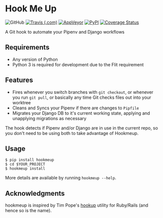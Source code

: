 # Hook Me Up

![GitHub](https://img.shields.io/github/license/djmoch/hookmeup.svg)
[![Travis (.com)](https://img.shields.io/travis/com/djmoch/hookmeup.svg?logo=travis)](https://travis-ci.com/djmoch/hookmeup)
[![AppVeyor](https://img.shields.io/appveyor/ci/djmoch/hookmeup.svg?logo=appveyor)](https://ci.appveyor.com/project/djmoch/hookmeup)
[![PyPI](https://img.shields.io/pypi/v/hookmeup.svg)](https://pypi.org/project/hookmeup/)
[![Coverage Status](https://coveralls.io/repos/github/djmoch/hookmeup/badge.svg?branch=master)](https://coveralls.io/github/djmoch/hookmeup?branch=master)

A Git hook to automate your Pipenv and Django workflows

## Requirements

- Any version of Python
- Python 3 is required for development due to the Flit requirement

## Features

- Fires whenever you switch branches with `git checkout`, or whenever
  you run `git pull`, or basically any time Git checks files out into
  your worktree
- Cleans and Syncs your Pipenv if there are changes to `Pipfile`
- Migrates your Django DB to it's current working state, applying and
  unapplying migrations as necessary

The hook detects if Pipenv and/or Django are in use in the current repo,
so you don't need to be using both to take advantage of Hookmeup.

## Usage

```
$ pip install hookmeup
$ cd $YOUR_PROJECT
$ hookmeup install
```

More details are available by running `hookmeup --help`.

## Acknowledgments

hookmeup is inspired by Tim Pope's
[hookup](https://github.com/tpope/hookup) utility for Ruby/Rails (and
hence so is the name).
